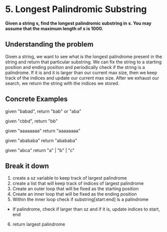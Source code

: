 # 5. Longest Palindromic Substring #

**Given a string s, find the longest palindromic substring in s. You may assume that the maximum length of s is 1000.**

## Understanding the problem ##

Given a string, we want to see what is the longest palindrome present in the string and return that particular substring. We can fix the string to a starting position and ending position and periodically check if the string is a palindrome. If it is and it is larger than our current max size, then we keep track of the indices and update our current max size. After we exhaust our search, we return the string with the indices we stored.

## Concrete Examples ##

given "babad",
return "bab" or "aba"

given "cbbd",
return "bb"

given "aaaaaaaa"
return "aaaaaaaa"

given "abababa"
return "abababa"

given "abca"
return "a" | "b" | "c"

## Break it down ##

1. create a sz variable to keep track of largest palindrome
2. create a list that will keep track of indices of largest palindrome
3. Create an outer loop that will be fixed as the starting position
4. Create an inner loop that will be fixed as the ending position
5. Within the inner loop check if substring[start:end] is a palindrome
  - If palindrome, check if larger than sz and if it is, update indices to start, end
6. return largest palindrome
